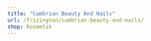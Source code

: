```yaml
---
title: "Cumbrian Beauty And Nails"
url: /frizington/cumbrian-beauty-and-nails/
shop: Kosmetik
---
```

